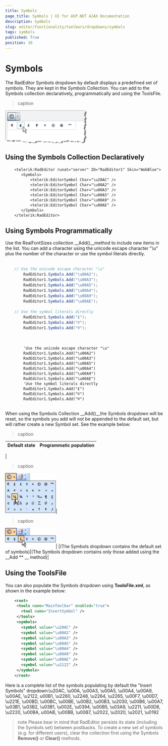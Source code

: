 ```yaml
---
title: Symbols
page_title: Symbols | UI for ASP.NET AJAX Documentation
description: Symbols
slug: editor/functionality/toolbars/dropdowns/symbols
tags: symbols
published: True
position: 10
---
```


# Symbols



The RadEditor Symbols dropdown by default displays a predefined set of symbols. They are kept in the *Symbols* Collection. You can add to the Symbols collection declaratively, programmatically and using the ToolsFile.
>caption 

![](images/editor-dropdowns013.png)

## Using the Symbols Collection Declaratively

````ASPNET
	<telerik:RadEditor runat="server" ID="RadEditor1" Skin="WebBlue">
	   <Symbols>
	       <telerik:EditorSymbol Char="\u20AC" />
	       <telerik:EditorSymbol Char="\u00A2" />
	       <telerik:EditorSymbol Char="\u00A3" />
	       <telerik:EditorSymbol Char="\u00A5" />
	       <telerik:EditorSymbol Char="\u00A9" />
	       <telerik:EditorSymbol Char="\u00AE" />
	   </Symbols>
	</telerik:RadEditor> 
````



## Using Symbols Programmatically

Use the RealFontSizes collection __Add()__method to include new items in the list. You can add a character using the unicode escape character "\u" plus the number of the character or use the symbol literals directly.



````C#
	
	// Use the unicode escape character "\u"
		RadEditor1.Symbols.Add("\u00A2");
		RadEditor1.Symbols.Add("\u00A3");
		RadEditor1.Symbols.Add("\u00A5");
		RadEditor1.Symbols.Add("\u00A4");
		RadEditor1.Symbols.Add("\u00A9");
		RadEditor1.Symbols.Add("\u00AE");
	
	// Use the symbol literals directly
		RadEditor1.Symbols.Add("£"); 
		RadEditor1.Symbols.Add("©"); 
		RadEditor1.Symbols.Add("®");
	          
````
````VB.NET
	
		'Use the unicode escape character "\u"
		RadEditor1.Symbols.Add("\u00A2")
		RadEditor1.Symbols.Add("\u00A3")
		RadEditor1.Symbols.Add("\u00A5")
		RadEditor1.Symbols.Add("\u00A4")
		RadEditor1.Symbols.Add("\u00A9")
		RadEditor1.Symbols.Add("\u00AE")
		'Use the symbol literals directly
		RadEditor1.Symbols.Add("£")
		RadEditor1.Symbols.Add("©")
		RadEditor1.Symbols.Add("®")
	
````


When using the Symbols Collection __Add()__the Symbols dropdown will be reset, so the symbols you add will not be appended to the default set, but will rather create a new Symbol set. See the example below:


>caption  

|  __Default state__  |  __Programmatic population__  |
| ------ | ------ |
|
>caption 

![](images/editor-symbols1.gif)|
>caption 

![](images/editor-symbols2.gif)|
|(The Symbols dropdown contains the default set of symbols)|(The Symbols dropdown contains only those added using the __Add ** __ method)|

## Using the ToolsFile

You can also populate the Symbols dropdown using __ToolsFile.xml__, as shown in the example below:

````XML
	<root>
	 <tools name="MainToolbar" enabled="true">
	   <tool name="InsertSymbol" />
	 </tools>
	 <symbols>
	   <symbol value="\u20AC" />
	   <symbol value="\u00A2" />
	   <symbol value="\u00A3" />
	   <symbol value="\u00A5" />
	   <symbol value="\u00A4" />
	   <symbol value="\u00A9" />
	   <symbol value="\u00AE" />
	   <symbol value="\u2122" />
	 </symbols>
	</root> 
````



Here is a complete list of the symbols populating by default the "Insert Symbols" dropdown:\u20AC, \u00A, \u00A3, \u00A5, \u00A4, \u00A9, \u00AE, \u2122, u00B1, \u2260, \u2248, \u2264, \u2265, \u00F7, \u00D7, \u221E, \u00BD, \u00BC, \u00BE, \u00B2, \u00B3, \u2030, \u00B6, \u00A7, \u03B1, \u03B2, \u03B1, \u002E, \u0394, \u00B5, \u03A9, \u2211, \u00D8, \u2220, \u00BA, u00AB, \u00BB, \u00B7, \u2022, \u2020, \u2021, \u0192

>note Please bear in mind that RadEditor persists its state (including the Symbols set) between postbacks. To create a new set of symbols (e.g. for different users), clear the collection first using the Symbols __Remove()__ or __Clear()__ methods.
>

